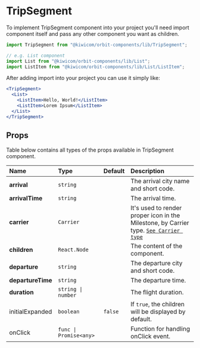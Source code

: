 # TripSegment

To implement TripSegment component into your project you'll need import component itself and pass any other component you want as children.

```jsx
import TripSegment from "@kiwicom/orbit-components/lib/TripSegment";

// e.g. List component
import List from "@kiwicom/orbit-components/lib/List";
import ListItem from "@kiwicom/orbit-components/lib/List/ListItem";
```

After adding import into your project you can use it simply like:

```jsx
<TripSegment>
  <List>
    <ListItem>Hello, World!</ListItem>
    <ListItem>Lorem Ipsum</ListItem>
  </List>
</TripSegment>
```

## Props

Table below contains all types of the props available in TripSegment component.

| Name              | Type                    | Default     | Description
| :---------------- | :---------------------- | :---------- | :---------------------------------------------------------------------------------------- |
| **arrival**       | `string`                |             | The arrival city name and short code.
| **arrivalTime**   | `string`                |             | The arrival time.
| **carrier**       | `Carrier`               |             | It's used to render proper icon in the Milestone, by Carrier type. [`See Carrier type`](https://github.com/kiwicom/orbit-components/tree/master/src/CarrierLogo#user-content-carrier)
| **children**      | `React.Node`            |             | The content of the component.
| **departure**     | `string`                |             | The departure city and short code.
| **departureTime** | `string`                |             | The departure time.
| **duration**      | `string \| number`      |             | The flight duration.
| initialExpanded   | `boolean`               | `false`     | If `true`, the children will be displayed by default.
| onClick           | `func \| Promise<any>`  |             | Function for handling onClick event.
